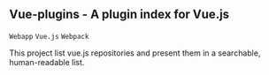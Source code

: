 ## Vue-plugins - A plugin index for Vue.js
`Webapp` `Vue.js` `Webpack`

This project list vue.js repositories and present them in a searchable, human-readable list.
